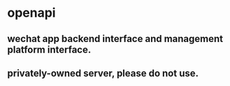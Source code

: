 # openapi

## wechat app backend interface and management platform interface.
## privately-owned server, please do not use.
